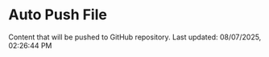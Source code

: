 # Auto Push File

Content that will be pushed to GitHub repository.
Last updated: 08/07/2025, 02:26:44 PM
